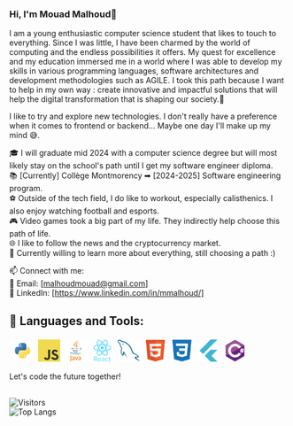 ### Hi, I'm Mouad Malhoud👋

I am a young enthusiastic computer science student that likes to touch to everything. Since I was little, I have been charmed by the world of computing and the endless possibilities it offers. My quest for excellence and my education immersed me in a world where I was able to develop my skills in various programming languages, software architectures and development methodologies such as AGILE. I took this path because I want to help in my own way : create innovative and impactful solutions that will help the digital transformation that is shaping our society.🤝  

I like to try and explore new technologies. I don't really have a preference when it comes to frontend or backend... Maybe one day I'll make up my mind 😅. 

🎓 I will graduate mid 2024 with a computer science degree but will most likely stay on the school's path until I get my software engineer diploma.  
📚 [Currently] Collège Montmorency ➡ [2024-2025] Software engineering program.  
⚽️ Outside of the tech field, I do like to workout, especially calisthenics. I also enjoy watching football and esports.  
🎮 Video games took a big part of my life. They indirectly help choose this path of life.  
🌐 I like to follow the news and the cryptocurrency market.  
🔎 Currently willing to learn more about everything, still choosing a path :)


📫 Connect with me:  
📧 Email: [malhoudmouad@gmail.com]  
🔗 LinkedIn: [https://www.linkedin.com/in/mmalhoud/]  

## 🧰 Languages and Tools:  
<img src="https://raw.githubusercontent.com/github/explore/80688e429a7d4ef2fca1e82350fe8e3517d3494d/topics/python/python.png" alt="Python" height="40" style="vertical-align:top; margin:4px"><img src="https://raw.githubusercontent.com/github/explore/80688e429a7d4ef2fca1e82350fe8e3517d3494d/topics/javascript/javascript.png" alt="Javascript" height="40" style="vertical-align:top; margin:4px"><img src="https://raw.githubusercontent.com/github/explore/80688e429a7d4ef2fca1e82350fe8e3517d3494d/topics/java/java.png" alt="java" height="40" style="vertical-align:top; margin:4px"><img src="https://raw.githubusercontent.com/devicons/devicon/master/icons/react/react-original-wordmark.svg" alt="react" height="40" style="vertical-align:top; margin:4px"><img src="https://raw.githubusercontent.com/devicons/devicon/master/icons/mysql/mysql-original.svg" alt="mySQL" height="40" style="vertical-align:top; margin:4px"><img src="https://raw.githubusercontent.com/devicons/devicon/master/icons/html5/html5-original.svg" alt="html" height="40" style="vertical-align:top; margin:4px"><img src="https://raw.githubusercontent.com/devicons/devicon/master/icons/css3/css3-plain.svg" alt="CSS" height="40" style="vertical-align:top; margin:4px"><img src="https://raw.githubusercontent.com/devicons/devicon/master/icons/flutter/flutter-plain.svg" alt="flutter" height="40" style="vertical-align:top; margin:4px"><img src="https://raw.githubusercontent.com/devicons/devicon/master/icons/csharp/csharp-original.svg" alt="C#" height="40" style="vertical-align:top; margin:4px">






Let's code the future together! 
##
![Visitors](https://visitor-badge.laobi.icu/badge?page_id=MouadMalhoud)  
![Top Langs](https://github-readme-stats.vercel.app/api/top-langs/?username=MouadMalhoud&theme=tokyonight)

